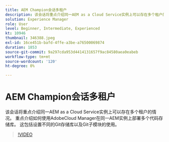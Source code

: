 ```yaml
---
title: AEM Champion会话多租户
description: 该会话将重点介绍同一AEM as a Cloud Service实例上可以存在多个租户的情况。 重点介绍如何使用AdobeCloud Manager在同一AEM实例上部署多个代码存储库。 这包括设置不同的Git存储库以及Git子模块的使用。
solution: Experience Manager
role: User
level: Beginner, Intermediate, Experienced
kt: 10946
thumbnail: 346388.jpeg
exl-id: 16ce451b-bafd-4ffe-a3be-a76500069874
duration: 1853
source-git-commit: 9a297cda953d4414131657f9ac84580aea0eabeb
workflow-type: tm+mt
source-wordcount: '120'
ht-degree: 0%

---
```


# AEM Champion会话多租户

该会话将重点介绍同一AEM as a Cloud Service实例上可以存在多个租户的情况。 重点介绍如何使用AdobeCloud Manager在同一AEM实例上部署多个代码存储库。 这包括设置不同的Git存储库以及Git子模块的使用。

>[!VIDEO](https://video.tv.adobe.com/v/346388/?quality=12&learn=on)
